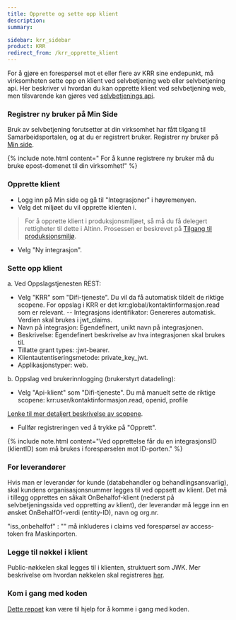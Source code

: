 ```yaml
---
title: Opprette og sette opp klient
description:
summary:

sidebar: krr_sidebar
product: KRR
redirect_from: /krr_opprette_klient
---
```


For å gjøre en forespørsel mot et eller flere av KRR sine endepunkt, må virksomheten sette opp en klient ved selvbetjening web eller selvbetjening api. Her beskriver vi hvordan du kan opprette klient ved selvbetjening web, men tilsvarende kan gjøres ved [selvbetjenings api](https://docs.digdir.no/docs/Maskinporten/maskinporten_sjolvbetjening_api#registrere-klient). 

### Registrer ny bruker på Min Side  
Bruk av selvbetjening forutsetter at din virksomhet har fått tilgang til Samarbeidsportalen, og at du er registrert bruker. Registrer ny bruker på [Min side](https://user.difi.no/auth/realms/difi/protocol/openid-connect/auth?client_id=samarbeid-lukket&response_type=code&scope=openid%20email%20profile&redirect_uri=https%3A//minside-samarbeid.digdir.no/openid-connect/difi_user_login&state=vjHgvGh7mAqpRsxRjcjrR4EWSMs7-NMSafbdrkmHdqY).

{% include note.html content=" For å kunne registrere ny bruker må du bruke epost-domenet til din virksomhet!" %}

### Opprette klient
- Logg inn på Min side og gå til "Integrasjoner" i høyremenyen.
- Velg det miljøet du vil opprette klienten i.

> For å opprette klient i produksjonsmiljøet, så må du få delegert rettigheter til dette i Altinn. Prosessen er beskrevet på [Tilgang til produksjonsmiljø](https://docs.digdir.no/docs/Maskinporten/maskinporten_sjolvbetjening_web#tilgang-i-produksjonsmilj%C3%B8).

- Velg "Ny integrasjon".

### Sette opp klient
a. Ved Oppslagstjenesten REST: 
- Velg "KRR" som "Difi-tjeneste". Du vil da få automatisk tildelt de riktige scopene. For oppslag i KRR er det krr:global/kontaktinformasjon.read som er relevant.
-- Integrasjons identifikator: Genereres automatisk. Verdien skal brukes i jwt_claims.
- Navn på integrasjon: Egendefinert, unikt navn på integrasjonen.
- Beskrivelse: Egendefinert beskrivelse av hva integrasjonen skal brukes til.
- Tillatte grant types: :jwt-bearer.
- Klientautentiseringsmetode: private_key_jwt.
- Applikasjonstyper: web.

b. Oppslag ved brukerinnlogging (brukerstyrt datadeling):
- Velg "Api-klient" som "Difi-tjeneste". Du må manuelt sette de riktige scopene:
  krr:user/kontaktinformasjon.read, openid, profile

[Lenke til mer detaljert beskrivelse av scopene](https://docs.digdir.no/docs/Kontaktregisteret/Brukerspesifikt-oppslag_rest#bruk-av-oauth2).
  
- Fullfør registreringen ved å trykke på "Opprett".

{% include note.html content="Ved opprettelse får du en integrasjonsID (klientID) som må brukes i forespørselen mot ID-porten." %}

### For leverandører
Hvis man er leverandør for kunde (databehandler og behandlingsansvarlig), skal kundens organisasjonsnummer legges til ved oppsett av klient. 
Det må i tillegg opprettes en såkalt OnBehalfof-klient (nederst på selvbetjeningssida ved oppretting av klient), der leverandør må legge inn en ønsket OnBehalfOf-verdi (entity-ID), navn og org.nr. 

"iss_onbehalfof" : "<OnBehalfOf-verdi>" må inkluderes i claims ved forespørsel av access-token fra Maskinporten. 


### Legge til nøkkel i klient
Public-nøkkelen skal legges til i klienten, struktuert som JWK. Mer beskrivelse om hvordan nøkkelen skal registreres [her](https://docs.digdir.no/docs/Maskinporten/maskinporten_sjolvbetjening_web#registrere-n%C3%B8kkel-p%C3%A5-klient).

### Kom i gang med koden
[Dette repoet](https://github.com/entur/exploratory-maskinporten-token/tree/main) kan være til hjelp for å komme i gang med koden. 

